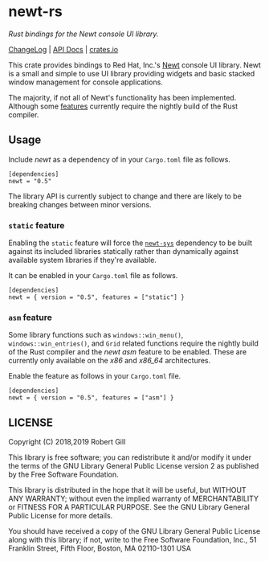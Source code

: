 # newt-rs

_Rust bindings for the Newt console UI library._

[ChangeLog](https://github.com/xelkarin/newt-rs/blob/v0.5.2/ChangeLog.md) |
[API Docs](https://docs.rs/newt/0.5.2/newt/) |
[crates.io](https://crates.io/crates/newt)

This crate provides bindings to Red Hat, Inc.'s [Newt][newt] console UI
library. Newt is a small and simple to use UI library providing widgets and
basic stacked window management for console applications.

The majority, if not all of Newt's functionality has been implemented.
Although some [features][asm_feature] currently require the nightly build of the
Rust compiler.

[newt]: https://pagure.io/newt
[asm_feature]: #asm_feature

## Usage

Include _newt_ as a dependency of in your `Cargo.toml` file as follows.

```
[dependencies]
newt = "0.5"
```

The library API is currently subject to change and there are likely to be
breaking changes between minor versions.

### `static` feature

Enabling the `static` feature will force the [`newt-sys`][newt_sys] dependency
to be built against its included libraries statically rather than dynamically
against available system libraries if they're available.

It can be enabled in your `Cargo.toml` file as follows.

```
[dependencies]
newt = { version = "0.5", features = ["static"] }
```

[newt_sys]: https://crates.io/crates/newt-sys

### <a name="asm_feature"></a> `asm` feature

Some library functions such as ``windows::win_menu()``,
``windows::win_entries()``, and ``Grid`` related functions require the nightly
build of the Rust compiler and the _newt_ _asm_ feature to be enabled. These
are currently only available on the _x86_ and <i>x86_64</i> architectures.

Enable the feature as follows in your `Cargo.toml` file.

```
[dependencies]
newt = { version = "0.5", features = ["asm"] }
```

## LICENSE

Copyright (C) 2018,2019  Robert Gill

This library is free software; you can redistribute it and/or
modify it under the terms of the GNU Library General Public
License version 2 as published by the Free Software Foundation.

This library is distributed in the hope that it will be useful,
but WITHOUT ANY WARRANTY; without even the implied warranty of
MERCHANTABILITY or FITNESS FOR A PARTICULAR PURPOSE.  See the GNU
Library General Public License for more details.

You should have received a copy of the GNU Library General Public
License along with this library; if not, write to the Free Software
Foundation, Inc., 51 Franklin Street, Fifth Floor, Boston, MA  02110-1301  USA
